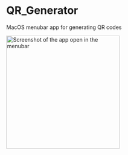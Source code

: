 # QR_Generator
MacOS menubar app for generating QR codes

<img src="[your-image-url.jpg](https://raw.githubusercontent.com/rishi-singh26/QR_Generator/main/Screenshot.jpg)https://raw.githubusercontent.com/rishi-singh26/QR_Generator/main/Screenshot.jpg" alt="Screenshot of the app open in the menubar" width="300">
